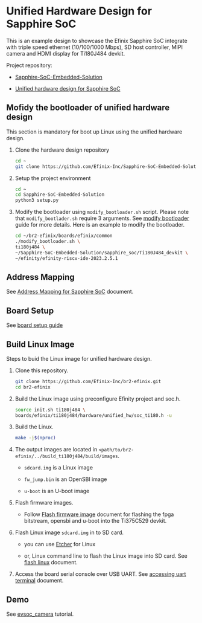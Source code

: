 # Unified Hardware Design for Sapphire SoC

This is an example design to showcase the Efinix Sapphire SoC integrate with triple speed ethernet (10/100/1000 Mbps), SD host controller, MIPI camera and HDMI display for Ti180J484 devkit.

Project repository:

- [Sapphire-SoC-Embedded-Solution](https://github.com/Efinix-Inc/Sapphire-SoC-Embedded-Solution)

- [Unified hardware design for Sapphire SoC](https://github.com/Efinix-Inc/Sapphire-SoC-Embedded-Solution/tree/main/sapphire_soc/Ti180J484_devkit)

## Mofidy the bootloader of unified hardware design

This section is mandatory for boot up Linux using the unified hardware design.

1. Clone the hardware design repository
   
   ```bash
   cd ~
   git clone https://github.com/Efinix-Inc/Sapphire-SoC-Embedded-Solution.git
   ```

2. Setup the project environment
   
   ```bash
   cd ~
   cd Sapphire-SoC-Embedded-Solution
   python3 setup.py
   ```

3. Modify the bootloader using `modify_bootloader.sh` script. Please note that `modify_bootlader.sh` require 3 arguments. See [modify bootloader](docs/modify_fpga_bootloader.md) guide for more details. Here is an example to modify the bootloader.
   
   ```bash
   cd ~/br2-efinix/boards/efinix/common
   ./modify_bootloader.sh \
   ti180j484 \
   ~/Sapphire-SoC-Embedded-Solution/sapphire_soc/Ti180J484_devkit \
   ~/efinity/efinity-riscv-ide-2023.2.5.1
   ```

## Address Mapping

See [Address Mapping for Sapphire SoC](https://github.com/Efinix-Inc/Sapphire-SoC-Embedded-Solution/blob/main/docs/soc/addr_mapping_soc.md#address-mapping-for-soft-sapphire-soc) document.

## Board Setup

See [board setup guide](https://github.com/Efinix-Inc/Sapphire-SoC-Embedded-Solution/blob/main/docs/hardware/setup_devkit_Ti180J484.md)

## Build Linux Image

Steps to buid the Linux image for unified hardware design.

1. Clone this repository.
   
   ```bash
   git clone https://github.com/Efinix-Inc/br2-efinix.git
   cd br2-efinix
   ```

2. Build the Linux image using preconfigure Efinity project and soc.h.
   
   ```bash
   source init.sh ti180j484 \
   boards/efinix/ti180j484/hardware/unified_hw/soc_ti180.h -u
   ```

3. Build the Linux.
   
   ```bash
   make -j$(nproc)
   ```

4. The output images are located in `<path/to/br2-efinix/../build_ti180j484/build/images`.
   
   - `sdcard.img` is a Linux image
   
   - `fw_jump.bin` is an OpenSBI image
   
   - `u-boot` is an U-boot image

5. Flash firmware images.
   
   - Follow [Flash firmware image](docs/flash_firmware_image.md) document for flashing the fpga bitstream, opensbi and u-boot into the Ti375C529 devkit.

6. Flash Linux image `sdcard.img` in to SD card.
   
   - you can use [Etcher](https://www.balena.io/etcher/) for Linux
   
   - or, Linux command line to flash the Linux image into SD card. See [flash linux](docs/flash_linux.md) document.

7. Access the board serial console over USB UART. See [accessing uart terminal](docs/accessing_uart_terminal.md) document.

## Demo

See [evsoc_camera](../../../../../package/evsoc_camera/README.md) tutorial.
